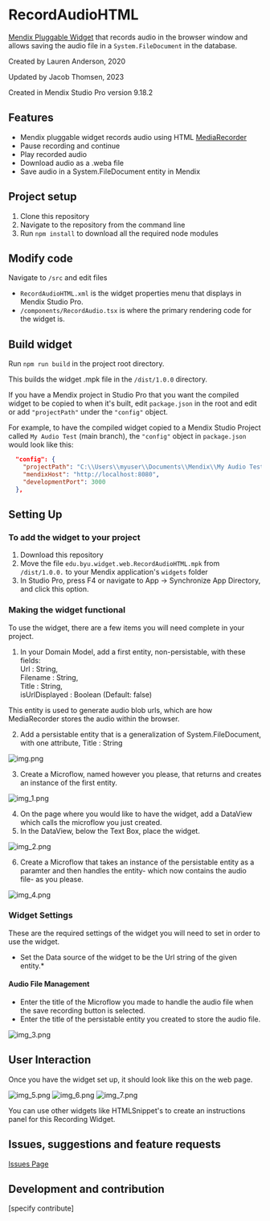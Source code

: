 # RecordAudioHTML
[Mendix Pluggable Widget](https://docs.mendix.com/howto/extensibility/pluggable-widgets/) 
that records audio in the browser window and allows saving the audio file in a 
`System.FileDocument` in the database.

Created by Lauren Anderson, 2020

Updated by Jacob Thomsen, 2023

Created in Mendix Studio Pro version 9.18.2

## Features
- Mendix pluggable widget records audio using HTML 
[MediaRecorder](https://developer.mozilla.org/en-US/docs/Web/API/MediaRecorder) 
- Pause recording and continue
- Play recorded audio
- Download audio as a .weba file 
- Save audio in a System.FileDocument entity in Mendix

## Project setup 
1. Clone this repository
2. Navigate to the repository from the command line
3. Run `npm install` to download all the required node modules

## Modify code
Navigate to `/src` and edit files
 - `RecordAudioHTML.xml` is the widget properties menu that displays in Mendix Studio Pro.
 - `/components/RecordAudio.tsx` is where the primary rendering code for the widget is.

## Build widget
Run `npm run build` in the project root directory.

This builds the widget .mpk file in the `/dist/1.0.0` directory.

If you have a Mendix project in Studio Pro that you want the compiled widget to be copied to 
when it's built, edit `package.json` in the root and edit or add `"projectPath"` under the 
`"config"` object.

For example, to have the compiled widget copied to a Mendix Studio Project called 
`My Audio Test` (main branch), the `"config"` object in `package.json` would look like this:
 
```json
  "config": {
    "projectPath": "C:\\Users\\myuser\\Documents\\Mendix\\My Audio Test-main",
    "mendixHost": "http://localhost:8080",
    "developmentPort": 3000
  },

``` 

## Setting Up
### To add the widget to your project
1. Download this repository
2. Move the file `edu.byu.widget.web.RecordAudioHTML.mpk` from `/dist/1.0.0.` to your 
Mendix application's `widgets` folder
3. In Studio Pro, press F4 or navigate to App -> Synchronize App Directory, and click this option.

### Making the widget functional
To use the widget, there are a few items you will need complete in your project.
1. In your Domain Model, add a first entity, non-persistable, with these fields:  
Url : String,  
Filename : String,  
Title : String,   
isUrlDisplayed : Boolean (Default: false)

This entity is used to generate audio blob urls, which are how MediaRecorder stores the audio within the browser.

2. Add a persistable entity that is a generalization of System.FileDocument, with one attribute, Title : String

![img.png](readme_images/img.png)

3. Create a Microflow, named however you please, that returns and creates an instance of the first entity.

![img_1.png](readme_images/img_1.png)

4. On the page where you would like to have the widget, add a DataView which calls the microflow you just created. 
5. In the DataView, below the Text Box, place the widget.

![img_2.png](readme_images/img_2.png)

6. Create a Microflow that takes an instance of the persistable entity as a paramter and then handles the entity-
which now contains the audio file- as you please.

![img_4.png](readme_images/img_4.png)

### Widget Settings
These are the required settings of the widget you will need to set in order to use the widget.
- Set the Data source of the widget to be the Url string of the given entity.*

#### Audio File Management
- Enter the title of the Microflow you made to handle the audio file when the save recording button is selected.
- Enter the title of the persistable entity you created to store the audio file.

![img_3.png](readme_images/img_3.png)

## User Interaction
Once you have the widget set up, it should look like this on the web page.

![img_5.png](readme_images/img_5.png)
![img_6.png](readme_images/img_6.png)
![img_7.png](readme_images/img_7.png)

You can use other widgets like HTMLSnippet's to create an instructions panel for this Recording Widget.

## Issues, suggestions and feature requests
[Issues Page](https://github.com/laurenra7/RecordAudioHTML/issues)

## Development and contribution
[specify contribute]
